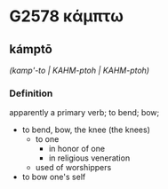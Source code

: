 # G2578 κάμπτω

## kámptō

_(kamp'-to | KAHM-ptoh | KAHM-ptoh)_

### Definition

apparently a primary verb; to bend; bow; 

- to bend, bow, the knee (the knees)
  - to one
    - in honor of one
    - in religious veneration
  - used of worshippers
- to bow one's self
